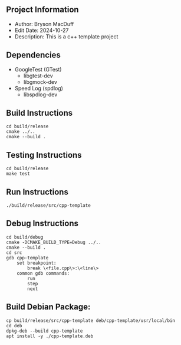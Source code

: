 ## Project Information
* Author: Bryson MacDuff
* Edit Date: 2024-10-27
* Description: This is a c++ template project
## Dependencies
* GoogleTest (GTest)
    * libgtest-dev
    * libgmock-dev
* Speed Log (spdlog)
    * libspdlog-dev
## Build Instructions
    cd build/release
    cmake ../..
    cmake --build .
## Testing Instructions
    cd build/release
    make test
## Run Instructions
    ./build/release/src/cpp-template
## Debug Instructions
    cd build/debug
    cmake -DCMAKE_BUILD_TYPE=Debug ../..
    cmake --build .
    cd src
    gdb cpp-template
        set breakpoint:
            break \<file.cpp\>:\<line\>
        common gdb commands:
            run
            step
            next
## Build Debian Package:
    cp build/release/src/cpp-template deb/cpp-template/usr/local/bin
    cd deb
    dpkg-deb --build cpp-template
    apt install -y ./cpp-template.deb
